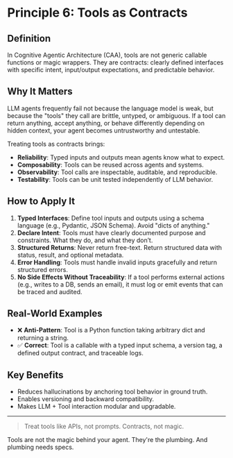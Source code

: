 # Principle 6: Tools as Contracts

## Definition

In Cognitive Agentic Architecture (CAA), tools are not generic callable functions or magic wrappers. They are contracts: clearly defined interfaces with specific intent, input/output expectations, and predictable behavior.

## Why It Matters

LLM agents frequently fail not because the language model is weak, but because the "tools" they call are brittle, untyped, or ambiguous. If a tool can return anything, accept anything, or behave differently depending on hidden context, your agent becomes untrustworthy and untestable.

Treating tools as contracts brings:

* **Reliability**: Typed inputs and outputs mean agents know what to expect.
* **Composability**: Tools can be reused across agents and systems.
* **Observability**: Tool calls are inspectable, auditable, and reproducible.
* **Testability**: Tools can be unit tested independently of LLM behavior.

## How to Apply It

1. **Typed Interfaces**: Define tool inputs and outputs using a schema language (e.g., Pydantic, JSON Schema). Avoid "dicts of anything."
2. **Declare Intent**: Tools must have clearly documented purpose and constraints. What they do, and what they don’t.
3. **Structured Returns**: Never return free-text. Return structured data with status, result, and optional metadata.
4. **Error Handling**: Tools must handle invalid inputs gracefully and return structured errors.
5. **No Side Effects Without Traceability**: If a tool performs external actions (e.g., writes to a DB, sends an email), it must log or emit events that can be traced and audited.

## Real-World Examples

* ❌ **Anti-Pattern**: Tool is a Python function taking arbitrary dict and returning a string.
* ✅ **Correct**: Tool is a callable with a typed input schema, a version tag, a defined output contract, and traceable logs.

## Key Benefits

* Reduces hallucinations by anchoring tool behavior in ground truth.
* Enables versioning and backward compatibility.
* Makes LLM + Tool interaction modular and upgradable.

---

> Treat tools like APIs, not prompts. Contracts, not magic.

Tools are not the magic behind your agent. They're the plumbing. And plumbing needs specs.
